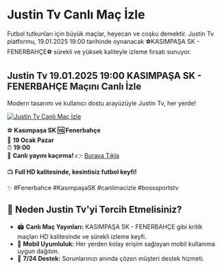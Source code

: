 # Justin Tv Canlı Maç İzle

Futbol tutkunları için büyük maçlar, heyecan ve coşku demektir. Justin Tv platformu, 19.01.2025 19:00 tarihinde oynanacak ⚽️KASIMPAŞA SK - FENERBAHÇE⚽️ sürekli ve yüksek kaliteyle izleme fırsatı sunuyor.

## Justin Tv 19.01.2025 19:00 KASIMPAŞA SK - FENERBAHÇE Maçını Canlı İzle

Modern tasarımı ve kullanıcı dostu arayüzüyle Justin Tv, her yerde!

[![Justin Tv Canlı Maç İzle](https://i.ibb.co/5K7Ks6w/zzzz3.gif)](https://bit.ly/bosssportstv)

⚽️ **Kasımpaşa SK 🆚 Fenerbahçe**  
📅 **19 Ocak Pazar**  
⏰ **19:00**  
🔴 **Canlı yayını kaçırma!** 👉 [Buraya Tıkla](http://bit.ly/bosssportstv)  

📺 **Full HD kalitesinde, kesintisiz futbol keyfi!**  

✨ #Fenerbahce #KasımpaşaSK #canlimacizle #bosssportstv  

## 🌟 Neden Justin Tv'yi Tercih Etmelisiniz?  
- 🏟 **Canlı Maç Yayınları:** KASIMPAŞA SK - FENERBAHÇE gibi kritik maçları HD kalitesinde ve sürekli izleme keyfi.  
- 📱 **Mobil Uyumluluk:** Her yerden kolay erişim sağlayan mobil kullanıma uygun dağıtım.  
- 💬 **7/24 Destek:** Sorunlarınızı anında çözen müşteri destek hizmeti.  
